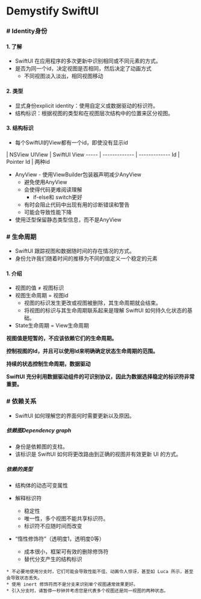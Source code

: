 # Demystify SwiftUI

### # Identity身份
#### 1. 了解
* SwiftUI 在应用程序的多次更新中识别相同或不同元素的方式。
* 是否为同一个id，决定视图是否相同，然后决定了动画方式
	* 不同视图淡入淡出，相同视图移动

#### 2. 类型
* 显式身份explicit identity：使用自定义或数据驱动的标识符。
* 结构标识：根据视图的类型和在视图层次结构中的位置来区分视图。

#### 3. 结构标识
* 每个SwiftUI的View都有一个id，即使没有显示id

 | NSView UIView  | SwiftUI View
----- | ------------- | -------------
Id | Pointer Id | 两种id

* AnyView - 使用ViewBuilder包装器声明减少AnyView
	* 避免使用AnyView
	* 会使得代码更难阅读理解
		* if-else和 switch更好
	* 有时会阻止代码中出现有用的诊断错误和警告
	* 可能会导致性能下降
* 使用泛型保留静态类型信息，而不是AnyView


### # 生命周期
* SwiftUI 跟踪视图和数据随时间的存在情况的方式。
* 身份允许我们随着时间的推移为不同的值定义一个稳定的元素

#### 1. 介绍
* 视图的值 ≠ 视图标识
* 视图生命周期 = 视图id
	* 视图的标识发生更改或视图被删除，其生命周期就会结束。
	* 将视图的标识与其生命周期联系起来是理解 SwiftUI 如何持久化状态的基础。
* State生命周期 = View生命周期

**视图值是短暂的，不应该依赖它们的生命周期。**

**控制视图的Id，并且可以使用Id来明确确定状态生命周期的范围。**

**持续的状态控制生命周期，数据驱动**

**SwiftUI 充分利用数据驱动组件的可识别协议，因此为数据选择稳定的标识符非常重要。**

### # 依赖关系
* SwiftUI 如何理解您的界面何时需要更新以及原因。

##### 依赖图Dependency graph
* 身份是依赖图的支柱。
* 该标识是 SwiftUI 如何将更改路由到正确的视图并有效更新 UI 的方式。

##### 依赖的类型
* 结构体的动态可变属性
* 解释标识符
	* 稳定性
	* 唯一性，多个视图不能共享标识符。
	* 标识符不应随时间而改变

* “惰性修饰符”（透明度1，透明度0等）
	* 成本很小，框架可有效的删除修饰符
	* 替代分支产生的结构标识
	
```
* 不必要地使用分支时，它们可能会导致性能不佳、动画令人惊讶，甚至如 Luca 所示，甚至会导致状态丢失。
* 使用 inert 修饰符而不是分支来识别单个视图通常效果更好。
* 引入分支时，请暂停一秒钟并考虑您是代表多个视图还是同一视图的两种状态。
```


